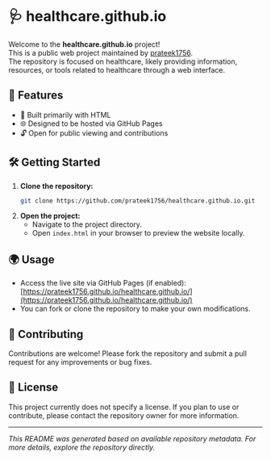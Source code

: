 # 🩺 healthcare.github.io

Welcome to the **healthcare.github.io** project!  
This is a public web project maintained by [prateek1756](https://github.com/prateek1756).  
The repository is focused on healthcare, likely providing information, resources, or tools related to healthcare through a web interface.

## 🚀 Features

- 📝 Built primarily with HTML
- 🌐 Designed to be hosted via GitHub Pages
- 🔓 Open for public viewing and contributions

## 🛠️ Getting Started

1. **Clone the repository:**
   ```bash
   git clone https://github.com/prateek1756/healthcare.github.io.git
   ```
2. **Open the project:**
   - Navigate to the project directory.
   - Open `index.html` in your browser to preview the website locally.

## 🌍 Usage

- Access the live site via GitHub Pages (if enabled):  
  [https://prateek1756.github.io/healthcare.github.io/](https://prateek1756.github.io/healthcare.github.io/)
- You can fork or clone the repository to make your own modifications.

## 🤝 Contributing

Contributions are welcome! Please fork the repository and submit a pull request for any improvements or bug fixes.

## 📄 License

This project currently does not specify a license. If you plan to use or contribute, please contact the repository owner for more information.

---

*This README was generated based on available repository metadata. For more details, explore the repository directly.*